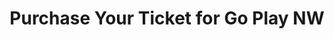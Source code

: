 ---
layout: layouts/eventbrite-callback.njk
title: Purchase Your Ticket for Go Play NW
description: ''
tags: pages
listing: events
---